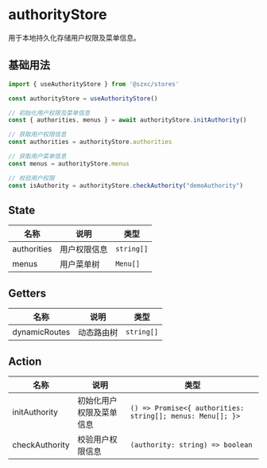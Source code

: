 # authorityStore

用于本地持久化存储用户权限及菜单信息。

## 基础用法

```ts
import { useAuthorityStore } from '@szxc/stores'

const authorityStore = useAuthorityStore()

// 初始化用户权限及菜单信息
const { authorities, menus } = await authorityStore.initAuthority()

// 获取用户权限信息
const authorities = authorityStore.authorities

// 获取用户菜单信息
const menus = authorityStore.menus

// 校验用户权限
const isAuthority = authorityStore.checkAuthority("demoAuthority")
```

## State

|名称|说明|类型|
| ----|---- |---- |
|authorities|用户权限信息| `string[]` |
|menus|用户菜单树| `Menu[]` |

## Getters

|名称|说明|类型|
| ----|---- |---- |
|dynamicRoutes|动态路由树| `string[]` |

## Action
|名称|说明|类型|
| ----|---- |---- |
|initAuthority|初始化用户权限及菜单信息| `() => Promise<{ authorities: string[]; menus: Menu[]; }>` |
|checkAuthority|校验用户权限信息| `(authority: string) => boolean` |